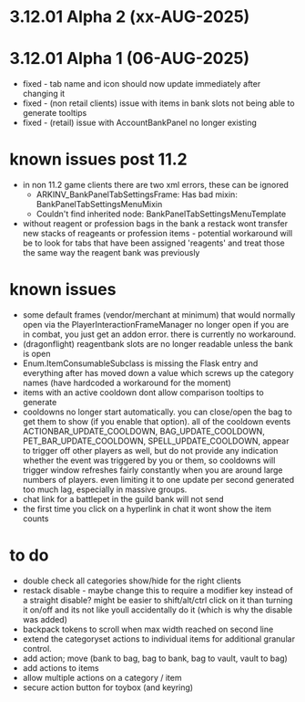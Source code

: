 ﻿# 3.12.01 Alpha 2 (xx-AUG-2025)

# 3.12.01 Alpha 1 (06-AUG-2025)
 - fixed - tab name and icon should now update immediately after changing it
 - fixed - (non retail clients) issue with items in bank slots not being able to generate tooltips
 - fixed - (retail) issue with AccountBankPanel no longer existing

# known issues post 11.2
 - in non 11.2 game clients there are two xml errors, these can be ignored
   - ARKINV_BankPanelTabSettingsFrame: Has bad mixin: BankPanelTabSettingsMenuMixin
   - Couldn't find inherited node: BankPanelTabSettingsMenuTemplate
 - without reagent or profession bags in the bank a restack wont transfer new stacks of reageants or profession items - potential workaround will be to look for tabs that have been assigned 'reagents' and treat those the same way the reagent bank was previously

# known issues
 - some default frames (vendor/merchant at minimum) that would normally open via the PlayerInteractionFrameManager no longer open if you are in combat, you just get an addon error.  there is currently no workaround.
 - (dragonflight) reagentbank slots are no longer readable unless the bank is open
 - Enum.ItemConsumableSubclass is missing the Flask entry and everything after has moved down a value which screws up the category names (have hardcoded a workaround for the moment)
 - items with an active cooldown dont allow comparison tooltips to generate
 - cooldowns no longer start automatically.  you can close/open the bag to get them to show (if you enable that option).  all of the cooldown events ACTIONBAR_UPDATE_COOLDOWN, BAG_UPDATE_COOLDOWN, PET_BAR_UPDATE_COOLDOWN, SPELL_UPDATE_COOLDOWN, appear to trigger off other players as well, but do not provide any indication whether the event was triggered by you or them, so cooldowns will trigger window refreshes fairly constantly when you are around large numbers of players.  even limiting it to one update per second generated too much lag, especially in massive groups.
 - chat link for a battlepet in the guild bank will not send
 - the first time you click on a hyperlink in chat it wont show the item counts


# to do
 - double check all categories show/hide for the right clients
 - restack disable - maybe change this to require a modifier key instead of a straight disable?  might be easier to shift/alt/ctrl click on it than turning it on/off and its not like youll accidentally do it (which is why the disable was added)
 - backpack tokens to scroll when max width reached on second line
 - extend the categoryset actions to individual items for additional granular control.
 - add action; move (bank to bag, bag to bank, bag to vault, vault to bag)
 - add actions to items
 - allow multiple actions on a category / item
 - secure action button for toybox (and keyring)
